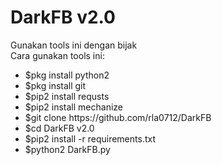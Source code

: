 # DarkFB v2.0<br>
Gunakan tools ini dengan bijak<br>
Cara gunakan tools ini:<br>
<ul>
<li>$pkg install python2</li>
<li>$pkg install git</li>
<li>$pip2 install requsts</li>
<li>$pip2 install mechanize</li>
<li>$git clone https://github.com/rla0712/DarkFB</li>
<li>$cd DarkFB v2.0</li>
<li>$pip2 install -r requirements.txt</li>
<li>$python2 DarkFB.py</li>
